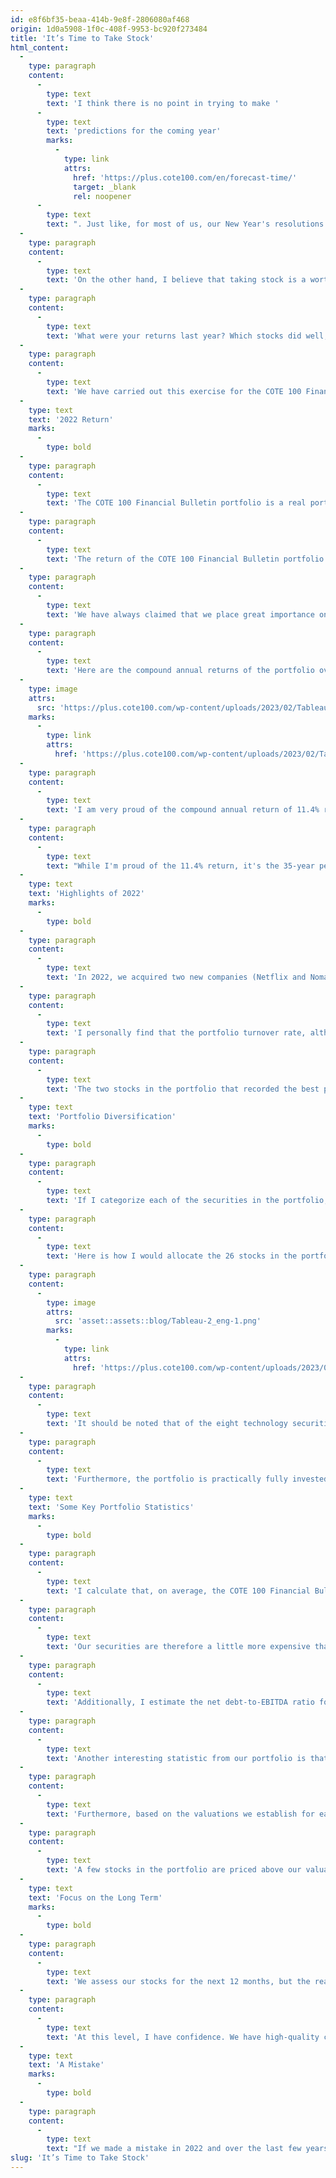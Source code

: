 ```yaml
---
id: e8f6bf35-beaa-414b-9e8f-2806080af468
origin: 1d0a5908-1f0c-408f-9953-bc920f273484
title: 'It’s Time to Take Stock'
html_content:
  -
    type: paragraph
    content:
      -
        type: text
        text: 'I think there is no point in trying to make '
      -
        type: text
        text: 'predictions for the coming year'
        marks:
          -
            type: link
            attrs:
              href: 'https://plus.cote100.com/en/forecast-time/'
              target: _blank
              rel: noopener
      -
        type: text
        text: ". Just like, for most of us, our New Year's resolutions have probably already been forgotten."
  -
    type: paragraph
    content:
      -
        type: text
        text: 'On the other hand, I believe that taking stock is a worthwhile exercise for the investor. We should do it at least once a year and the beginning of the year is a good time to do it. The exercise allows you to see if you are on the way to achieving your long-term financial goals. It also allows us to pinpoint the good decisions we have made as well as the mistakes. The goal is not to question our investment philosophy, but to make some adjustments to it.'
  -
    type: paragraph
    content:
      -
        type: text
        text: 'What were your returns last year? Which stocks did well, and which did poorly? What were your good decisions? What were your worst mistakes? Are the original reasons for buying a stock still valid? Is your portfolio still well diversified? Can you identify some imbalances in this portfolio?'
  -
    type: paragraph
    content:
      -
        type: text
        text: 'We have carried out this exercise for the COTE 100 Financial Bulletin portfolio and will try to share the main points with you, in the hope that the exercise will be useful to you in the management of your own portfolio.'
  -
    type: text
    text: '2022 Return'
    marks:
      -
        type: bold
  -
    type: paragraph
    content:
      -
        type: text
        text: 'The COTE 100 Financial Bulletin portfolio is a real portfolio that has existed since 1988, when the COTE 100 Financial Bulletin was launched. During the first years, it was mainly made up of Quebec small cap securities. Subsequently, we started to include more Canadian securities and towards the end of the 1990s, we began to diversify it more with American securities. Over the years, it has migrated to larger cap stocks, the “blue chips”, but it still has its fair share of mid cap stocks. This portfolio is similar in several ways to our portfolios under management.'
  -
    type: paragraph
    content:
      -
        type: text
        text: 'The return of the COTE 100 Financial Bulletin portfolio was -4.1% in 2022. We are very pleased with its performance in a difficult market environment – the S&P 500 suffered a loss of 18.1% in 2022 (including dividends) and 12.2% in Canadian dollars (including dividends). For its part, the S&P/TSX fell by 5.8% (with dividends).'
  -
    type: paragraph
    content:
      -
        type: text
        text: 'We have always claimed that we place great importance on the preservation of the capital of our portfolios. I consider that the portfolio of the Financial Bulletin is rather conservative and has a “defensive” character. Its performance in 2022 confirms this assertion.'
  -
    type: paragraph
    content:
      -
        type: text
        text: 'Here are the compound annual returns of the portfolio over multiple periods:'
  -
    type: image
    attrs:
      src: 'https://plus.cote100.com/wp-content/uploads/2023/02/Tableau1_eng-1.png'
    marks:
      -
        type: link
        attrs:
          href: 'https://plus.cote100.com/wp-content/uploads/2023/02/Tableau1_eng-1.png'
  -
    type: paragraph
    content:
      -
        type: text
        text: 'I am very proud of the compound annual return of 11.4% recorded since 1988. For those who are familiar with the Rule of 72, such a return allows you to approximately double your capital every six years. An initial investment of $100,000 in the COTE 100 Financial Bulletin portfolio is therefore worth $4.42 million today.'
  -
    type: paragraph
    content:
      -
        type: text
        text: "While I'm proud of the 11.4% return, it's the 35-year period that's truly extraordinary."
  -
    type: text
    text: 'Highlights of 2022'
    marks:
      -
        type: bold
  -
    type: paragraph
    content:
      -
        type: text
        text: 'In 2022, we acquired two new companies (Netflix and Nomad Foods) and sold two existing ones (Metro and SEI). The turnover rate thus stood at 20%, which is a little higher than our usual rate (in 2021, the turnover rate was 16.7%).'
  -
    type: paragraph
    content:
      -
        type: text
        text: 'I personally find that the portfolio turnover rate, although low compared to most investors, could be lower in the coming years. A rate of 10% to 15% seems to me to be a valid objective, which means that we would keep our securities for seven to 10 years on average.'
  -
    type: paragraph
    content:
      -
        type: text
        text: 'The two stocks in the portfolio that recorded the best performances in 2022 were AmerisourceBergen (+24.7%) and Couche-Tard (+12.3%), two stocks that I consider to be very “defensive”. On the other hand, the two stocks having suffered the largest declines are CarMax (-53.2%) and Cognizant Technology Solutions (-35.5%), two that I characterize as “growth”.'
  -
    type: text
    text: 'Portfolio Diversification'
    marks:
      -
        type: bold
  -
    type: paragraph
    content:
      -
        type: text
        text: 'If I categorize each of the securities in the portfolio, I arrive at 14 “growth” securities and 12 “defensive” securities, which I consider to be well balanced. It is this balance that has enabled us to achieve an excellent relative performance in 2022.'
  -
    type: paragraph
    content:
      -
        type: text
        text: 'Here is how I would allocate the 26 stocks in the portfolio to the various industry sectors:'
  -
    type: paragraph
    content:
      -
        type: image
        attrs:
          src: 'asset::assets::blog/Tableau-2_eng-1.png'
        marks:
          -
            type: link
            attrs:
              href: 'https://plus.cote100.com/wp-content/uploads/2023/02/Tableau-2_eng-1.png'
  -
    type: paragraph
    content:
      -
        type: text
        text: 'It should be noted that of the eight technology securities, three offer technology services (such as CGI), which we believe limits the risks inherent in the technology sector.'
  -
    type: paragraph
    content:
      -
        type: text
        text: 'Furthermore, the portfolio is practically fully invested, with 0.2% cash. Obviously, if we wanted to buy a new security, we would either have to sell an existing one or reduce some large positions.'
  -
    type: text
    text: 'Some Key Portfolio Statistics'
    marks:
      -
        type: bold
  -
    type: paragraph
    content:
      -
        type: text
        text: 'I calculate that, on average, the COTE 100 Financial Bulletin portfolio trades at 17.0 expected earnings in 2023. This compares to almost 16.6 for the S&P 500.'
  -
    type: paragraph
    content:
      -
        type: text
        text: 'Our securities are therefore a little more expensive than the average, but I believe that is justified. Indeed, our companies earn an average return on capital (ROIC), a measure of their profitability, of 18.1% compared to 8.3% for our estimate of the average S&P 500 company. Such a return is rather outstanding and bears witness to the quality of our portfolio companies.'
  -
    type: paragraph
    content:
      -
        type: text
        text: 'Additionally, I estimate the net debt-to-EBITDA ratio for our companies to be 0.6 compared to our estimate of 1.3 for S&P 500 companies. As I wrote recently, with the sharp rise in interest rates in 2022, conditions have changed drastically in terms of access to capital for companies. In my opinion, those who are in excellent financial health will be greatly advantaged in such an environment. On the whole, our companies will weather a possible recession without too much difficulty, and several of them should be able to take advantage of the difficulties of their competitors.'
  -
    type: paragraph
    content:
      -
        type: text
        text: 'Another interesting statistic from our portfolio is that, on average, their executives own 10.2% of their company’s stock, which I think aligns their interests with ours.'
  -
    type: paragraph
    content:
      -
        type: text
        text: 'Furthermore, based on the valuations we establish for each security in the portfolio, we foresee a potential return of 10.3% for the portfolio over the next 12 months. In our valuations, we factor in a likely economic slowdown (and slower earnings growth for our companies) as well as rising interest rates in our valuation multiples.'
  -
    type: paragraph
    content:
      -
        type: text
        text: 'A few stocks in the portfolio are priced above our valuations (such as Starbucks and Netflix), but we are prepared to be patient with stocks of companies we consider to be high quality and that have upside long-term potential.'
  -
    type: text
    text: 'Focus on the Long Term'
    marks:
      -
        type: bold
  -
    type: paragraph
    content:
      -
        type: text
        text: 'We assess our stocks for the next 12 months, but the really relevant question is: what will be the profits of our companies in five or 10 years?'
  -
    type: paragraph
    content:
      -
        type: text
        text: 'At this level, I have confidence. We have high-quality companies that mostly enjoy significant competitive advantages and their business models are protected by high barriers to entry. I am convinced that most of them will not only be bigger in terms of revenue, but more profitable in five or 10 years.'
  -
    type: text
    text: 'A Mistake'
    marks:
      -
        type: bold
  -
    type: paragraph
    content:
      -
        type: text
        text: "If we made a mistake in 2022 and over the last few years, it was to underestimate the effect of the pandemic on the results of certain companies during the pandemic and in the quarters that followed. Curiously, some companies took advantage of the pandemic, including several technology companies. Among our holdings, CarMax, Enghouse Systems and Netflix are three companies whose profits were somewhat inflated by the pandemic. I believe we misjudged this impact on results and the backlash that would be experienced once confinement conditions returned to normal. In hindsight (and it's always easier after the fact!), we underestimated the impact of the pandemic on the profits of these companies and perhaps should have taken some partial profits on these stocks when everything was going well. Nevertheless, these are securities that we intend to hold for the long term."
slug: 'It’s Time to Take Stock'
---
```

